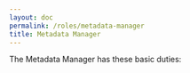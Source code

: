 ```yaml
---
layout: doc
permalink: /roles/metadata-manager
title: Metadata Manager
---
```


The Metadata Manager has these basic duties:
